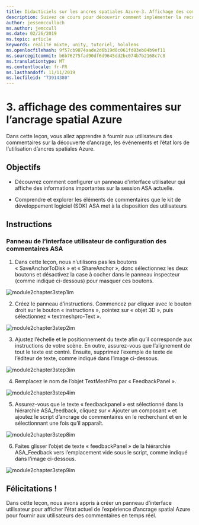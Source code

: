 ```yaml
---
title: Didacticiels sur les ancres spatiales Azure-3. Affichage des commentaires sur l’ancrage spatial Azure
description: Suivez ce cours pour découvrir comment implémenter la reconnaissance faciale Azure au sein d’une application de réalité mixte.
author: jessemcculloch
ms.author: jemccull
ms.date: 02/26/2019
ms.topic: article
keywords: réalité mixte, unity, tutoriel, hololens
ms.openlocfilehash: 9f57cb9874aade2d6b19d0c061fd83eb04b9ef11
ms.sourcegitcommit: b6b76275fad90df6d9645dd2bc074b7b2168c7c8
ms.translationtype: MT
ms.contentlocale: fr-FR
ms.lasthandoff: 11/11/2019
ms.locfileid: "73914380"
---
```

# <a name="3-displaying-azure-spatial-anchor-feedback"></a>3. affichage des commentaires sur l’ancrage spatial Azure

Dans cette leçon, vous allez apprendre à fournir aux utilisateurs des commentaires sur la découverte d’ancrage, les événements et l’état lors de l’utilisation d’ancres spatiales Azure.

## <a name="objectives"></a>Objectifs

* Découvrez comment configurer un panneau d’interface utilisateur qui affiche des informations importantes sur la session ASA actuelle.

* Comprendre et explorer les éléments de commentaires que le kit de développement logiciel (SDK) ASA met à la disposition des utilisateurs

## <a name="instructions"></a>Instructions

### <a name="set-up-asa-feedback-ui-panel"></a>Panneau de l’interface utilisateur de configuration des commentaires ASA

1. Dans cette leçon, nous n’utilisons pas les boutons « SaveAnchorToDisk » et « ShareAnchor », donc sélectionnez les deux boutons et désactivez la case à cocher dans le panneau inspecteur (comme indiqué ci-dessous) pour masquer ces boutons.
   

![module2chapter3step1im](images/module2chapter3step1im.PNG)

2. Créez le panneau d’instructions. Commencez par cliquer avec le bouton droit sur le bouton « instructions », pointez sur « objet 3D », puis sélectionnez « textmeshpro-Text ».

![module2chapter3step2im](images/module2chapter3step2im.PNG)

3. Ajustez l’échelle et le positionnement du texte afin qu’il corresponde aux instructions de votre scène. En outre, assurez-vous que l’alignement de tout le texte est centré. Ensuite, supprimez l’exemple de texte de l’éditeur de texte, comme indiqué dans l’image ci-dessous.

![module2chapter3step3im](images/module2chapter3step3im.PNG)

4. Remplacez le nom de l’objet TextMeshPro par « FeedbackPanel ».
   

![module2chapter3step4im](images/module2chapter3step4im.PNG)

5. Assurez-vous que le texte « feedbackpanel » est sélectionné dans la hiérarchie ASA_feedback, cliquez sur « Ajouter un composant » et ajoutez le script d’ancrage de commentaires en le recherchant et en le sélectionnant une fois qu’il apparaît. 

![module2chapter3step8im](images/module2chapter3step8im.PNG)

6. Faites glisser l’objet de texte « feedbackPanel » de la hiérarchie ASA_Feedback vers l’emplacement vide sous le script, comme indiqué dans l’image ci-dessous. 

![module2chapter3step9im](images/module2chapter3step9im.PNG)

## <a name="congratulations"></a>Félicitations !

Dans cette leçon, nous avons appris à créer un panneau d’interface utilisateur pour afficher l’état actuel de l’expérience d’ancrage spatial Azure pour fournir aux utilisateurs des commentaires en temps réel.


